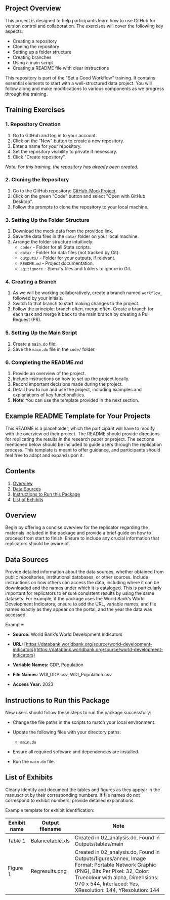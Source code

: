
## Project Overview

This project is designed to help participants learn how to use GitHub for version control and collaboration. The exercises will cover the following key aspects:
- Creating a repository
- Cloning the repository
- Setting up a folder structure
- Creating branches
- Using a main script
- Creating a README file with clear instructions

This repository is part of the "Set a Good Workflow" training. It contains essential elements to start with a well-structured data project. You will follow along and make modifications to various components as we progress through the training.

## Training Exercises

### 1. Repository Creation
1. Go to GitHub and log in to your account.
2. Click on the "New" button to create a new repository.
3. Enter a name for your repository.
4. Set the repository visibility to private if necessary.
5. Click "Create repository".

*Note: For this training, the repository has already been created.*

### 2. Cloning the Repository
1. Go to the GitHub repository: [GitHub-MockProject](https://github.com/dime-wb-trainings/GitHub-MockProject).
2. Click on the green "Code" button and select "Open with GitHub Desktop".
3. Follow the prompts to clone the repository to your local machine.

### 3. Setting Up the Folder Structure
1. Download the mock data from the provided link.
2. Save the data files in the `data/` folder on your local machine.
3. Arrange the folder structure intuitively:
    - `code/` - Folder for all Stata scripts.
    - `data/` - Folder for data files (not tracked by Git).
    - `outputs/` - Folder for your outputs, if relevant.
    - `README.md` - Project documentation.
    - `.gitignore` - Specify files and folders to ignore in Git.

### 4. Creating a Branch
1. As we will be working collaboratively, create a branch named `workflow_` followed by your initials.
2. Switch to that branch to start making changes to the project.
3. Follow the principle: branch often, merge often. Create a branch for each task and merge it back to the main branch by creating a Pull Request (PR).

### 5. Setting Up the Main Script
1. Create a `main.do` file:
2. Save the `main.do` file in the `code/` folder.

### 6. Completing the README.md
1. Provide an overview of the project.
2. Include instructions on how to set up the project locally.
3. Record important decisions made during the project.
4. Detail how to run and use the project, including examples and explanations of key functionalities.
5. **Note**: You can use the template provided in the next section. 

## Example README Template for Your Projects

This README is a placeholder, which the participant will have to modify with the overview od their project. The README should provide directions for replicating the results in the research paper or project. The sections mentioned below should be included to guide users through the replication process. This template is meant to offer guidance, and participants should feel free to adapt and expand upon it.

## Contents

1. [Overview](#overview)
2. [Data Sources](#data-sources)
3. [Instructions to Run this Package](#instructions-to-run-this-package)
4. [List of Exhibits](#list-of-exhibits)

## Overview

Begin by offering a concise overview for the replicator regarding the materials included in the package and provide a brief guide on how to proceed from start to finish. Ensure to include any crucial information that replicators should be aware of.


## Data Sources

Provide detailed information about the data sources, whether obtained from public repositories, institutional databases, or other sources. Include instructions on how others can access the data, including where it can be downloaded and the names under which it is cataloged. This is particularly important for replicators to ensure consistent results by using the same datasets. For example, if the package uses the World Bank’s World Development Indicators, ensure to add the URL, variable names, and file names exactly as they appear on the portal, and the year the data was accessed.

Example:

- **Source:** World Bank’s World Development Indicators

- **URL:** [https://databank.worldbank.org/source/world-development-indicators](https://databank.worldbank.org/source/world-development-indicators)

- **Variable Names:** GDP, Population

- **File Names:** WDI_GDP.csv, WDI_Population.csv

- **Access Year:** 2023

## Instructions to Run this Package

New users should follow these steps to run the package successfully:
- Change the file paths in the scripts to match your local environment.
- Update the following files with your directory paths:

  - `main.do`
- Ensure all required software and dependencies are installed.

- Run the `main.do` file.

## List of Exhibits

Clearly identify and document the tables and figures as they appear in the manuscript by their corresponding numbers. If file names do not correspond to exhibit numbers, provide detailed explanations.

Example template for exhibit identification:

| Exhibit name | Output filename | Note |
|--------------|-----------------|------|
| Table 1      | Balancetable.xls | Created in 02_analysis.do, Found in Outputs/tables/main |
| Figure 1     | Regresults.png   | Created in 02_analysis.do, Found in Outputs/figures/annex, Image Format: Portable Network Graphic (PNG), Bits Per Pixel: 32, Color: Truecolour with alpha, Dimensions: 970 x 544, Interlaced: Yes, XResolution: 144, YResolution: 144 |
